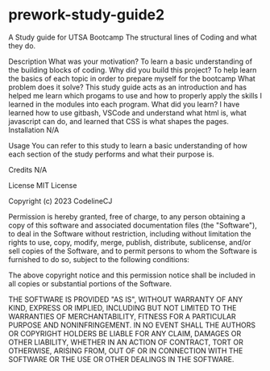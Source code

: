 # prework-study-guide2
A Study guide for UTSA Bootcamp
The structural lines of Coding and what they do.

Description
What was your motivation? To learn a basic understanding of the building blocks of coding.
Why did you build this project? To help learn the basics of each topic in order to prepare myself for the bootcamp
What problem does it solve? This study guide acts as an introduction and has helped me learn which progams to use and how to properly apply the skills I learned in the modules into each program.
What did you learn? I have learned how to use gitbash, VSCode and understand what html is, what javascript can do, and learned that CSS is what shapes the pages.
Installation
N/A

Usage
You can refer to this study to learn a basic understanding of how each section of the study performs and what their purpose is.

Credits
N/A

License
MIT License

Copyright (c) 2023 CodelineCJ

Permission is hereby granted, free of charge, to any person obtaining a copy of this software and associated documentation files (the "Software"), to deal in the Software without restriction, including without limitation the rights to use, copy, modify, merge, publish, distribute, sublicense, and/or sell copies of the Software, and to permit persons to whom the Software is furnished to do so, subject to the following conditions:

The above copyright notice and this permission notice shall be included in all copies or substantial portions of the Software.

THE SOFTWARE IS PROVIDED "AS IS", WITHOUT WARRANTY OF ANY KIND, EXPRESS OR IMPLIED, INCLUDING BUT NOT LIMITED TO THE WARRANTIES OF MERCHANTABILITY, FITNESS FOR A PARTICULAR PURPOSE AND NONINFRINGEMENT. IN NO EVENT SHALL THE AUTHORS OR COPYRIGHT HOLDERS BE LIABLE FOR ANY CLAIM, DAMAGES OR OTHER LIABILITY, WHETHER IN AN ACTION OF CONTRACT, TORT OR OTHERWISE, ARISING FROM, OUT OF OR IN CONNECTION WITH THE SOFTWARE OR THE USE OR OTHER DEALINGS IN THE SOFTWARE.
